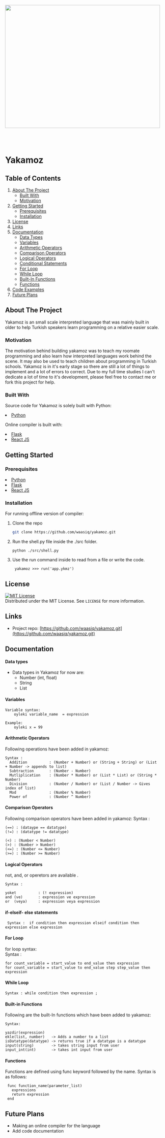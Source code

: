 <img src = 'https://socialify.git.ci/waasiq/yakamoz/image?font=Raleway&forks=1&logo=https%3A%2F%2Fi0.wp.com%2Fstorage.googleapis.com%2Fstateless-tasmaniangeographic%2F2015%2F05%2FSea-Sparkle-3-By-Leena-Wisby.jpg%3Ffit%3D1024%252C631%26ssl%3D1&name=1&owner=1&pattern=Solid&stargazers=1&theme=Dark' 
style = 'width:100%; height:400px;'>

<br />
<br />

# Yakamoz

<!-- TABLE OF CONTENTS -->
## Table of Contents
  <ol>
    <li>
      <a href="#about-the-project">About The Project</a>
      <ul>
        <li><a href="#built-with">Built With</a></li>
      </ul>
      <ul>
        <li><a href="#motivation">Motivation</a></li>
      </ul>
    </li>
    <li>
      <a href="#getting-started">Getting Started</a>
      <ul>
        <li><a href="#prerequisites">Prerequisites</a></li>
        <li><a href="#installation">Installation</a></li>
      </ul>
    </li>
    <li><a href="#license">License</a></li>
    <li><a href="#links">Links</a></li>
    <li>
      <a href="#documentation">Documentation</a>
      <ul>
        <li><a href="#data-types">Data Types</a></li>
        <li><a href="#variables">Variables</a></li>
        <li><a href="#arithmetic-operators">Arithmetic Operators</a></li>
        <li><a href="#comparison-operators">Comparison Operators</a></li>
        <li><a href="#logical-operators">Logical Operators</a></li>
        <li><a href="#conditional-statements">Conditional Statements</a></li>
        <li><a href="#for-loop">For Loop</a></li>
        <li><a href="#while-loop">While Loop</a></li>
        <li><a href="#functions">Built-In Functions</a></li>
        <li><a href="#functions">Functions</a></li>
      </ul>
    </li>
    <li>
      <a href="#examples">Code Examples</a>
    </li>
    <li><a href="#future-plans">Future Plans</a></li>
  </ol>


<!-- ABOUT THE PROJECT -->
<section id = 'about-the-project'>
<h2> About The Project </h2>

<p> Yakamoz is an small scale interpreted language that was mainly built in older to help Turkish speakers learn programming on a relative easier scale. </p>

</section>

<section id = 'motivation'>

<h3> Motivation </h3>

<p> The motivation behind building yakamoz was to teach my roomate programming and also learn how interpreted languages work behind the scene. It may also be used to teach children about programming in Turkish schools. Yakamoz is in it's early stage so there are still a lot of things to implement and a lot of errors to correct. Due to my full time studies I can't dedicate a lot of time to it's development, please feel free to contact me or fork this project for help. </p>
</section>


<section id = 'built-with'>
<h3> Built With </h3>
<p>Source code for Yakamoz is solely built with Python: </p>
<li><a href='https://www.python.org/'>Python</a></li>

<p>Online compiler is built with: </p>
<li><a href='https://flask.palletsprojects.com/en/2.0.x/'>Flask</a></li>
<li><a href='https://reactjs.org/'>React JS</a></li>

</section>

<!-- GETTING STARTED -->
<section id = 'getting-started'>

## Getting Started
<section id = 'prerequisites'>
<h3> Prerequisites </h3>
<li><a href='https://www.python.org/'>Python</a></li>
<li><a href='https://flask.palletsprojects.com/en/2.0.x/'>Flask</a></li>
<li><a href='https://reactjs.org/'>React JS</a></li>
</section>

<section id = 'installation'>

### Installation

For running offline version of compiler: 

1. Clone the repo
   ```sh
   git clone https://github.com/waasiq/yakamoz.git
   ```
2. Run the shell.py file inside the ./src folder.
    ```
    python ./src/shell.py
    ```
3. Use  the run command inside to read from a file or write the code.
   ```
    yakamoz >>> run('app.ykmz')
   ```
</section>


<section id = 'license'>
<!-- LICENSE -->
<h2>License</h2>

[![MIT License][license-logo]][license-url]<br>
Distributed under the MIT License. See `LICENSE` for more information.

<!-- CONTACT -->
<section id = 'links'>

## Links
* Project repo: [https://github.com/waasiq/yakamoz.git](https://github.com/waasiq/yakamoz.git)
</section> 

<section id = 'documentation'>

## Documentation

 <section id = 'data-types'>

  #### Data types

  - Data types in Yakamoz for now are:
    * Number (int, float)
    * String
    * List
  
  <section id = 'variables'>

  #### Variables

    Variable syntax:
        oyleki variable_name  = expression
    
    Example: 
        oyleki x = 99 
  </section>

  <section id = 'arithmetic-operators'>

  #### Arithmetic Operators 
  Following operations have been added in yakamoz: 

    Syntax :
      Addition          : (Number + Number) or (String + String) or (List + Number -> appends to list)
      Subtraction       : (Number - Number)
      Mutliplication    : (Number * Number) or (List * List) or (String * Number) 
      Division          : (Number / Number) or (List / Number -> Gives index of list)
      Mod               : (Number % Number)
      Power of          : (Number ^ Number)
  
  </section>
    
  <section id = 'comparison-operators'>

  #### Comparison Operators 
  Following comparison operators have been added in yakamoz:
    Syntax :
    
    (==) : (dataype == datatype)
    (!=) : (datatype != datatype)
    
    (<) : (Number < Number) 
    (>) : (Number > Number) 
    (<=) : (Number <= Number)
    (>=) : (Number >= Number)

  </section>

  <section id = 'logical-operators'>
   
  #### Logical Operators
  not, and, or operetors are available .
    
    Syntax :
    
    yoket          : (! expression)
    and (ve)       : expression ve expression
    or  (veya)     : expression veya expression
    
  </section>

  <section id = 'if-statements'>

  #### if-elseif- else statements
     Syntax :  if condition then expression elseif condition then expression else expression
  </section>

  <section id = 'for-loop'>

  #### For Loop 
  for loop syntax:    
    Syntax :

    for count_variable = start_value to end_value then expression 
    for count_variable = start_value to end_value step step_value then expression 
  </section>

  <section id = 'while-loop'>

  #### While Loop
   
    Syntax : while condition then expression ;
  </section>

  <section id = 'built-in-functions'>

  #### Built-in Functions 
  Following are the built-In functions which have been added to yakamoz:

    Syntax:

    yazdir(expression) 
    ekle(list, number)   -> Adds a number to a list
    isDatatype(datatype) -> returns true if a datatype is a datatype 
    input(string)        -> takes string input from user 
    input_int(int)       -> takes int input from user
 </section>

 <section id = 'functions'>

 #### Functions
 Functions are defined using func keyword followed by the name. Syntax is as follows:
 ```
  func function_name(parameter_list)
    expressions
    return expression
  end 
 ```

 </section>



<section id = 'future-plans'>

## Future Plans
  * Making an online compiler for the language
  * Add code documentation

</section>


[license-logo]: https://img.shields.io/github/license/othneildrew/Best-README-Template.svg?style=for-the-badge
[license-url]: https://github.com/waasiq/yakamoz/blob/main/LICENSE